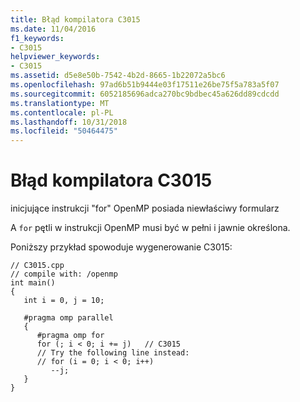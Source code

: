 ```yaml
---
title: Błąd kompilatora C3015
ms.date: 11/04/2016
f1_keywords:
- C3015
helpviewer_keywords:
- C3015
ms.assetid: d5e8e50b-7542-4b2d-8665-1b22072a5bc6
ms.openlocfilehash: 97ad6b51b9444e03f17511e26be75f5a783a5f07
ms.sourcegitcommit: 6052185696adca270bc9bdbec45a626dd89cdcdd
ms.translationtype: MT
ms.contentlocale: pl-PL
ms.lasthandoff: 10/31/2018
ms.locfileid: "50464475"
---
```

# <a name="compiler-error-c3015"></a>Błąd kompilatora C3015

inicjujące instrukcji "for" OpenMP posiada niewłaściwy formularz

A `for` pętli w instrukcji OpenMP musi być w pełni i jawnie określona.

Poniższy przykład spowoduje wygenerowanie C3015:

```
// C3015.cpp
// compile with: /openmp
int main()
{
   int i = 0, j = 10;

   #pragma omp parallel
   {
      #pragma omp for
      for (; i < 0; i += j)   // C3015
      // Try the following line instead:
      // for (i = 0; i < 0; i++)
         --j;
   }
}
```
